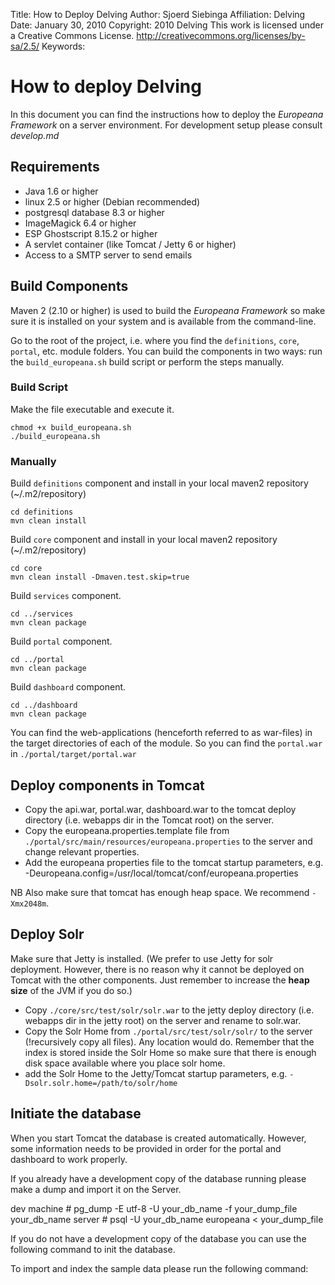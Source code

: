 Title:			How to Deploy Delving
Author:			Sjoerd Siebinga
Affiliation:	Delving
Date:			January 30, 2010
Copyright:		2010 Delving
				This work is licensed under a Creative Commons License.
				http://creativecommons.org/licenses/by-sa/2.5/
Keywords:

# How to deploy Delving #

In this document you can find the instructions how to deploy the *Europeana Framework* on a server environment. For development
setup please consult *develop.md*

## Requirements ##

- Java 1.6 or higher
- linux 2.5 or higher (Debian recommended)
- postgresql database 8.3 or higher
- ImageMagick 6.4 or higher
- ESP Ghostscript 8.15.2 or higher
- A servlet container (like Tomcat / Jetty 6 or higher)
- Access to a SMTP server to send emails

## Build Components ##

Maven 2 (2.10 or higher) is used to build the _Europeana Framework_ so make sure it is installed on your system and is available from the command-line.

Go to the root of the project, i.e. where you find the `definitions`, `core`, `portal`, etc. module folders. You can build the components in two ways: run the `build_europeana.sh` build script or perform the steps manually.

### Build Script ###


Make the file executable and execute it.

	chmod +x build_europeana.sh
	./build_europeana.sh

### Manually ###


Build `definitions` component and install in your local maven2 repository (~/.m2/repository)

	cd definitions
	mvn clean install

Build `core` component and install in your local maven2 repository (~/.m2/repository)

	cd core
	mvn clean install -Dmaven.test.skip=true

Build `services` component.

	cd ../services
	mvn clean package

Build `portal` component.

	cd ../portal
	mvn clean package

Build `dashboard` component.

	cd ../dashboard
	mvn clean package

You can find the web-applications (henceforth referred to as war-files) in the target directories of each of the module. So you can find the `portal.war` in `./portal/target/portal.war`

## Deploy components in Tomcat ##

* Copy the api.war, portal.war, dashboard.war to the tomcat deploy directory (i.e. webapps dir in the
Tomcat root) on the server.
* Copy the europeana.properties.template file from `./portal/src/main/resources/europeana.properties` to the server and change
relevant properties.
* Add the europeana properties file to the tomcat startup parameters, e.g. -Deuropeana.config=/usr/local/tomcat/conf/europeana.properties

NB Also make sure that tomcat has enough heap space. We recommend `-Xmx2048m`.

## Deploy Solr ##


Make sure that Jetty is installed. (We prefer to use Jetty for solr deployment. However, there is no reason why it cannot
be deployed on Tomcat with the other components. Just remember to increase the **heap size** of the JVM if you do so.)

* Copy `./core/src/test/solr/solr.war` to the jetty deploy directory (i.e. webapps dir in the jetty root) on the server and rename to solr.war.
* Copy the Solr Home from `./portal/src/test/solr/solr/` to the server (!recursively copy all files). Any location would do. Remember that the index is stored inside the Solr Home so make sure that there is enough disk space available where you place solr home.
* add the Solr Home to the Jetty/Tomcat startup parameters, e.g. `-Dsolr.solr.home=/path/to/solr/home`


## Initiate the database ##

When you start Tomcat the database is created automatically. However, some information needs to be provided in order for
the portal and dashboard to work properly.

If you already have a development copy of the database running please make a dump and import it on the Server.

dev machine # pg_dump -E utf-8 -U your_db_name -f your_dump_file your_db_name
server      # psql -U your_db_name europeana < your_dump_file

If you do not have a development copy of the database you can use the following command to init the database.
<!--
	TODO add command to init db.
-->

To import and index the sample data please run the following command:
